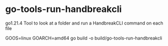 # go-tools-run-handbreakcli
go1.21.4
Tool to look at a folder and run a HandbreakCLI command on each file


GOOS=linux GOARCH=amd64 go build -o build/go-tools-run-handbreakcli